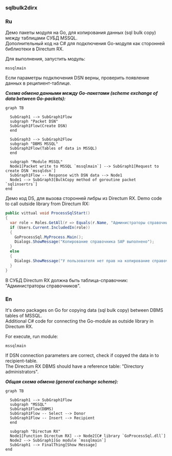 ### sqlbulk2dirx
### Ru

Демо пакеты модуля на Go, для копирования данных (sql bulk copy) между таблицами СУБД MSSQL.  
Дополнительный код на C# для подключения Go-модуля как сторонней библиотеки в Directum RX. 

Для выполнения, запустить модуль:  
 
	mssqlmain  

Если параметры подключения DSN верны, проверить появление данных в реципиент-таблице.

***Схема обмена данными между Go-пакетами (scheme exchange of data between Go-packets):***
			
```mermaid
graph TB

  SubGraph1 --> SubGraph1Flow
  subgraph "Packet DSN"
  SubGraph1Flow(Create DSN)
  end
  
  SubGraph3 --> SubGraph2Flow
  subgraph "DBMS MSSQL"
  SubGraph2Flow(Tables of data in MSSQL)
  end

  subgraph "Module MSSQL"
  Node1[Packet write to MSSQL `mssqlmain`] --> SubGraph1[Request to create DSN `mssqldsn`]
  SubGraph1Flow -- Response with DSN data --> Node1 
  Node1 --> SubGraph3[BulkCopy method of goroutine packet `sqlinsertrs`]
end
```	  

Демо код DS, для вызова сторонней либры из Directum RX. Demo code to call outside library from Directum RX:    

```C#
public vittual void ProcessSqlStart()
{
  var role = Roles.GetAll(r => Equals(r.Name, "Администраторы справочников")).FirstOrDefault();
  if (Users.Current.IncludedIn(role))
  {
    GoProcessSql.MyProcess.Main(); 
    Dialogs.ShowMessage("Копирование справочника SAP выполнено");
  }
  else
  {
    Dialogs.ShowMessage("У пользователя нет прав на копирование справочника");
  }
}
```
В СУБД Directum RX должна быть таблица-справочник: "Администраторы справочников".


### En

It's demo packages on Go for copying data (sql bulk copy) between DBMS tables of MSSQL.   
Additional C# code for connecting the Go-module as outside library in Directum RX.   

For execute, run module:  

	mssqlmain

If DSN connection parameters are correct, check if copyed the data in to recipient-table.    
The Directum RX DBMS should have a reference table: "Directory administrators".

***Общая схема обмена (general exchange scheme):***

```mermaid
graph TB

  SubGraph1 --> SubGraph1Flow
  subgraph "MSSQL"
  SubGraph1Flow(DBMS)
  SubGraph1Flow -- Select --> Donor
  SubGraph1Flow -- Insert --> Recipient
  end

  subgraph "Directum RX"
  Node1[Function Directum RX] --> Node2[C# library `GoProcessSql.dll`]
  Node2 --> SubGraph1[Go module `mssqlmain`]
  SubGraph1 --> FinalThing[Show Message]
end
```

